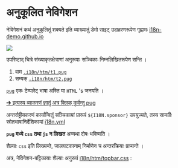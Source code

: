 # अनुकूलित नेविगेशन

नेविगेशनं कथं अनुकूलितुं शक्यते इति व्याख्यातुं डेमो साइट् उदाहरणरूपेण गृह्णामः [i18n-demo.github.io](//i18n-demo.github.io)

![](https://p.3ti.site/1731036697.avif)

उपरिष्टाद् चित्रे संख्याकृतक्षेत्राणां अनुरूपाः सञ्चिकाः निम्नलिखितरूपेण सन्ति ।

1. वाम [`.i18n/htm/t1.pug`](https://github.com/i18n-site/demo.i18n.site/blob/main/.i18n/htm/t1.pug)
2. सम्यक् [`.i18n/htm/t2.pug`](https://github.com/i18n-site/demo.i18n.site/blob/main/.i18n/htm/t2.pug)

[`pug`](https://pugjs.org) एकः टेम्पलेट् भाषा अस्ति या `HTML` 's जनयति ।

[➔ इत्यस्य व्याकरणं ज्ञातुं अत्र क्लिक् कुर्वन्तु pug](https://pugjs.org)

अन्तर्राष्ट्रीयकरणं कार्यान्वितुं सञ्चिकायां प्रारूपं `${I18N.sponsor}` उपयुज्यते, तस्य सामग्रीः स्रोतभाषानिर्देशिकायां [i18n.yml](https://github.com/i18n-site/demo.i18n.site/blob/main/en/i18n.yml)

**`pug` मध्ये `css` तथा `js` न लिखत** अन्यथा दोषः भविष्यति ।

शैल्याः `css` इति लिख्यन्ते, जालघटकानाम् निर्माणेन च अन्तरक्रियाः प्राप्यन्ते ।

अत्र, नेविगेशन-पट्टिकायाः शैल्याः अनुरूपं [i18n/htm/topbar.css](https://github.com/i18n-site/demo.i18n.site/blob/main/.i18n/htm/topbar.css) :